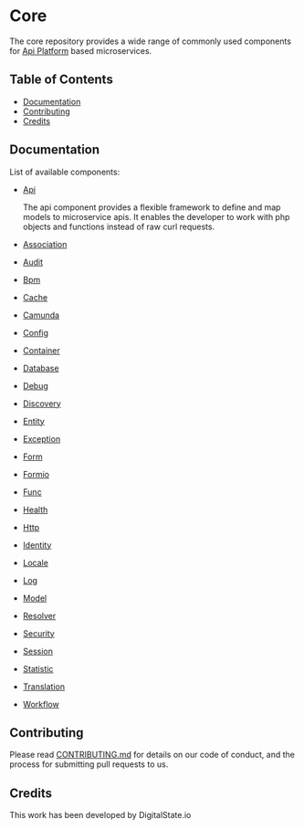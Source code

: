# Core

The core repository provides a wide range of commonly used components for [Api Platform](https://github.com/api-platform/api-platform) based microservices.

## Table of Contents

- [Documentation](#documentation)
- [Contributing](#contributing)
- [Credits](#credits)

## Documentation

List of available components:

- [Api](https://github.com/DigitalState/Core/tree/develop/src/Ds/Component/Api)

  The api component provides a flexible framework to define and map models to microservice apis. It enables the developer to work with php objects and functions instead of raw curl requests.

- [Association](https://github.com/DigitalState/Core/tree/develop/src/Ds/Component/Association)
- [Audit](https://github.com/DigitalState/Core/tree/develop/src/Ds/Component/Audit)
- [Bpm](https://github.com/DigitalState/Core/tree/develop/src/Ds/Component/Bpm)
- [Cache](https://github.com/DigitalState/Core/tree/develop/src/Ds/Component/Cache)
- [Camunda](https://github.com/DigitalState/Core/tree/develop/src/Ds/Component/Camunda)
- [Config](https://github.com/DigitalState/Core/tree/develop/src/Ds/Component/Config)
- [Container](https://github.com/DigitalState/Core/tree/develop/src/Ds/Component/Container)
- [Database](https://github.com/DigitalState/Core/tree/develop/src/Ds/Component/Database)
- [Debug](https://github.com/DigitalState/Core/tree/develop/src/Ds/Component/Debug)
- [Discovery](https://github.com/DigitalState/Core/tree/develop/src/Ds/Component/Discovery)
- [Entity](https://github.com/DigitalState/Core/tree/develop/src/Ds/Component/Entity)
- [Exception](https://github.com/DigitalState/Core/tree/develop/src/Ds/Component/Exception)
- [Form](https://github.com/DigitalState/Core/tree/develop/src/Ds/Component/Form)
- [Formio](https://github.com/DigitalState/Core/tree/develop/src/Ds/Component/Formio)
- [Func](https://github.com/DigitalState/Core/tree/develop/src/Ds/Component/Func)
- [Health](https://github.com/DigitalState/Core/tree/develop/src/Ds/Component/Health)
- [Http](https://github.com/DigitalState/Core/tree/develop/src/Ds/Component/Http)
- [Identity](https://github.com/DigitalState/Core/tree/develop/src/Ds/Component/Identity)
- [Locale](https://github.com/DigitalState/Core/tree/develop/src/Ds/Component/Locale)
- [Log](https://github.com/DigitalState/Core/tree/develop/src/Ds/Component/Log)
- [Model](https://github.com/DigitalState/Core/tree/develop/src/Ds/Component/Model)
- [Resolver](https://github.com/DigitalState/Core/tree/develop/src/Ds/Component/Resolver)
- [Security](https://github.com/DigitalState/Core/tree/develop/src/Ds/Component/Security)
- [Session](https://github.com/DigitalState/Core/tree/develop/src/Ds/Component/Session)
- [Statistic](https://github.com/DigitalState/Core/tree/develop/src/Ds/Component/Statistic)
- [Translation](https://github.com/DigitalState/Core/tree/develop/src/Ds/Component/Translation)
- [Workflow](https://github.com/DigitalState/Core/tree/develop/src/Ds/Component/Workflow)

## Contributing

Please read [CONTRIBUTING.md](CONTRIBUTING.md) for details on our code of conduct, and the process for submitting pull requests to us.

## Credits

This work has been developed by DigitalState.io